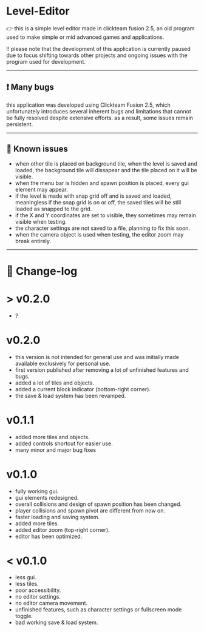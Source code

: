 # Level-Editor

👉 this is a simple level editor made in clickteam fusion 2.5, an old program used to make simple or mid advanced games and applications.

‼️ please note that the development of this application is currently paused due to focus shifting towards other projects and ongoing issues with the program used for development.

---

## ❗ Many bugs

this application was developed using Clickteam Fusion 2.5, which unfortunately introduces several inherent bugs and limitations that cannot be fully resolved despite extensive efforts. as a result, some issues remain persistent.

---

## 💢 Known issues

- when other tile is placed on background tile, when the level is saved and loaded, the background tile will dissapear and the tile placed on it will be visible.
- when the menu bar is hidden and spawn position is placed, every gui element may appear.
- if the level is made with snap grid off and is saved and loaded, meaningless if the snap grid is on or off, the saved tiles will be still loaded as snapped to the grid.
- if the X and Y coordinates are set to visible, they sometimes may remain visible when testing.
- the character settings are not saved to a file, planning to fix this soon.
- when the camera object is used when testing, the editor zoom may break entirely.

---

# 📜 Change-log

# > v0.2.0
- ?

# v0.2.0
- this version is not intended for general use and was initially made available exclusively for personal use.
- first version published after removing a lot of unfinished features and bugs.
- added a lot of tiles and objects.
- added a current block indicator (bottom-right corner).
- the save & load system has been revamped.

# v0.1.1
- added more tiles and objects.
- added controls shortcut for easier use.
- many minor and major bug fixes

# v0.1.0
- fully working gui.
- gui elements redesigned.
- overall collisions and design of spawn position has been changed.
- player collisions and spawn pivot are different from now on.
- faster loading and saving system.
- added more tiles.
- added editor zoom (top-right corner).
- editor has been optimized.

# < v0.1.0
- less gui.
- less tiles.
- poor accessibility.
- no editor settings.
- no editor camera movement.
- unfinished features, such as character settings or fullscreen mode toggle.
- bad working save & load system.
